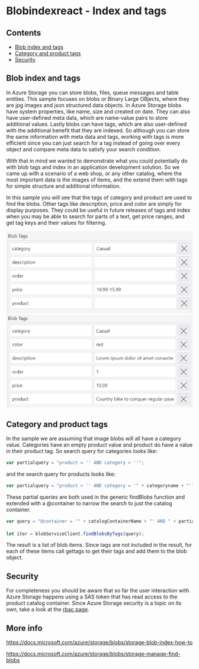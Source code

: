 # Blobindexreact - Index and tags <!-- omit in toc -->

## Contents <!-- omit in toc -->

- [Blob index and tags](#blob-index-and-tags)
- [Category and product tags](#category-and-product-tags)
- [Security](#security)

## Blob index and tags

In Azure Storage you can store blobs, files, queue messages and table entities. This sample focuses on blobs or Binary Large OBjects, where they are jpg images and json structured data objects. In Azure Storage blobs have system properties, like name, size and created on date. They can also have user-defined meta data, which are name-value pairs to store additional values. Lastly blobs can have tags, which are also user-defined with the additional benefit that they are indexed. So although you can store the same information with meta data and tags, working with tags is more efficient since you can just search for a tag instead of going over every object and compare meta data to satisfy your search condition.

With that in mind we wanted to demonstrate what you could potentially do with blob tags and index in an application development solution. So we came up with a scenario of a web shop, or any other catalog, where the most important data is the images of items, and the extend them with tags for simple structure and additional information.

In this sample you will see that the tags of category and product are used to find the blobs. Other tags like description, price and color are simply for display purposes. They could be useful in future releases of tags and index when you may be able to search for parts of a text, get price ranges, and get tag keys and their values for filtering.

![Category tags](./tags_category.png "Category tags")
![Product tags](./tags_product.png "Product tags")

## Category and product tags

In the sample we are assuming that image blobs will all have a category value. Categories have an empty product value and product do have a value in their product tag. So search query for categories looks like:

```javascript
var partialquery = "product = '' AND category > ''";
```

and the search query for products looks like:

```javascript
var partialquery = "product > '' AND category = '" + categoryname + "'";
```

These partial queries are both used in the generic findBlobs function and extended with a @container to narrow the search to just the catalog container.

```javascript
var query = "@container = '" + catalogContainerName + "' AND " + partialquery;

let iter = blobServiceClient.findBlobsByTags(query);
```

The result is a list of blob items. Since tags are not included in the result, for each of these items call gettags to get their tags and add them to the blob object.

## Security

For completeness you should be aware that so far the user interaction with Azure Storage happens using a SAS token that has read access to the product catalog container. Since Azure Storage security is a topic on its own, take a look at the [rbac page](./rbac.md).

## More info

https://docs.microsoft.com/azure/storage/blobs/storage-blob-index-how-to

https://docs.microsoft.com/azure/storage/blobs/storage-manage-find-blobs